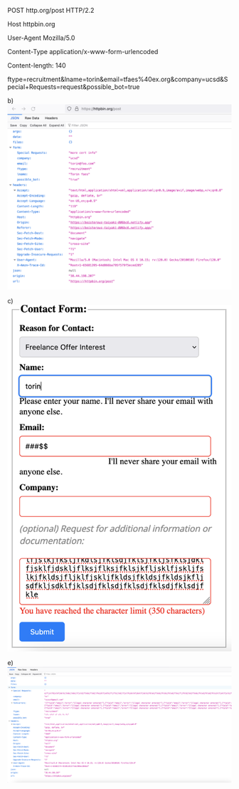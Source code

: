 
POST http.org/post HTTP/2.2 

Host httpbin.org

User-Agent	Mozilla/5.0

Content-Type   application/x-www-form-urlencoded

Content-length: 140

ftype=recruitment&lname=torin&email=tfaes%40ex.org&company=ucsd&Special+Requests=request&possible_bot=true

b)
![Alt text](ScreenshotB.png)
  

c)
![Alt text](ScreenshotC.png) 

e)
![Alt text](ScreenshotE.png)

